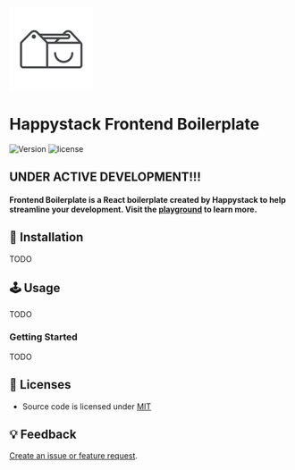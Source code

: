 <img src=".github/happystack.png" alt="Happystack" width="150" height="150" />

# Happystack Frontend Boilerplate

![Version](https://img.shields.io/badge/Version-0.2.1-green.svg?style=flat)
![license](https://img.shields.io/github/license/mashape/apistatus.svg)

## UNDER ACTIVE DEVELOPMENT!!!

#### Frontend Boilerplate is a React boilerplate created by Happystack to help streamline your development. Visit the [playground](http://boilerplate.happystack.io) to learn more.


## 🔧 Installation
TODO


## 🕹 Usage
TODO

### Getting Started
TODO


## 📄 Licenses
* Source code is licensed under [MIT](https://opensource.org/licenses/MIT)


## 💡 Feedback
[Create an issue or feature request](https://github.com/happystacklabs/frontend-boilerplate/issues/new).
